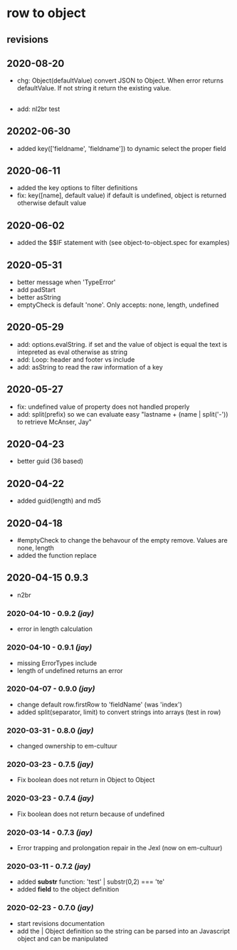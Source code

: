 # row to object
## revisions

## 2020-08-20
- chg: Object(defaultValue) convert JSON to Object. When error returns defaultValue. If not string it return the existing value.

##
- add: nl2br test

## 20202-06-30
- added key(['fieldname', 'fieldname']) to dynamic select the proper field

## 2020-06-11
- added the key options to filter definitions
- fix: key([name], default value) if default is undefined, object is returned otherwise default value

## 2020-06-02
- added the $$IF statement with (see object-to-object.spec for examples)

## 2020-05-31
- better message when 'TypeError'
- add padStart
- better asString
- emptyCheck is default 'none'. Only accepts: none, length, undefined

## 2020-05-29
- add: options.evalString. if set and the value of object is equal the text is intepreted as eval otherwise as string
- add: Loop: header and footer vs include
- add: asString to read the raw information of a key

## 2020-05-27
- fix: undefined value of property does not handled properly
- add: split(prefix) so we can evaluate easy  "lastname + (name | split('-'))  to retrieve McAnser, Jay"


## 2020-04-23
- better guid (36 based)

## 2020-04-22
- added guid(length) and md5

## 2020-04-18
- \#emptyCheck to change the behavour of the empty remove. Values are none, length
- added the function replace

## 2020-04-15 0.9.3
- n2br

### 2020-04-10 - 0.9.2 _(jay)_
- error in length calculation


### 2020-04-10 - 0.9.1 _(jay)_
- missing ErrorTypes include
- length of undefined returns an error

### 2020-04-07 - 0.9.0 _(jay)_
- change default row.firstRow to 'fieldName' (was 'index')
- added split(separator, limit) to convert strings into arrays (test in row)


### 2020-03-31 - 0.8.0 _(jay)_
- changed ownership to em-cultuur

### 2020-03-23 - 0.7.5 _(jay)_
- Fix boolean does not return in Object to Object

### 2020-03-23 - 0.7.4 _(jay)_
- Fix boolean does not return because of undefined

### 2020-03-14 - 0.7.3 _(jay)_
- Error trapping and prolongation repair in the Jexl (now on em-cultuur)

### 2020-03-11 - 0.7.2 _(jay)_
- added **substr** function:   'test' | substr(0,2) === 'te'
- added **field** to the object definition

### 2020-02-23 - 0.7.0 _(jay)_
- start revisions documentation
- add the | Object definition so the string can be parsed into an Javascript object and can be manipulated
